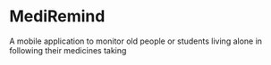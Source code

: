 # MediRemind
A mobile application to monitor old people or students living alone in following their medicines taking
